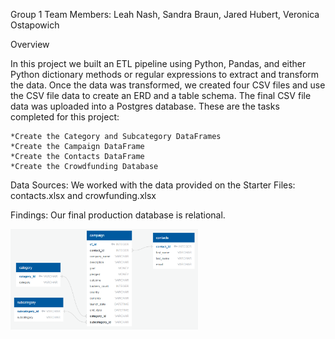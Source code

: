 Group 1 Team
Members: Leah Nash, Sandra Braun, Jared Hubert, Veronica Ostapowich

Overview

In this project we built an ETL pipeline using Python, Pandas, and either Python dictionary methods or regular expressions to extract and transform the data. Once the data was transformed, we created four CSV files and use the CSV file data to create an ERD and a table schema. The final CSV file data was uploaded into a Postgres database. These are the tasks completed for this project:

    *Create the Category and Subcategory DataFrames
    *Create the Campaign DataFrame
    *Create the Contacts DataFrame
    *Create the Crowdfunding Database

Data Sources: We worked with the data provided on the Starter Files: contacts.xlsx and crowfunding.xlsx

Findings: Our final production database is relational.

<img
  src="Resources/ERD.png"
  alt="Alt text"
  title="Entity Relationship Diagram (ERD)"
  style="display: inline-block; margin: 0 auto; max-width: 300px">

  

